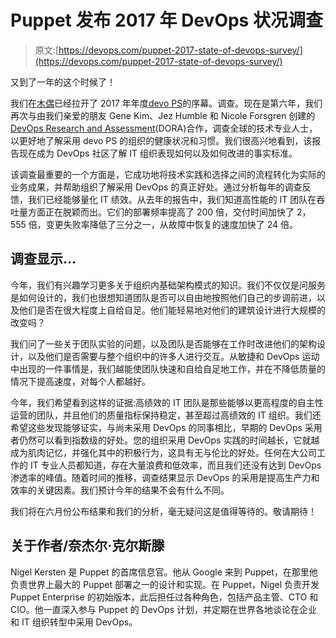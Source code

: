 # Puppet 发布 2017 年 DevOps 状况调查

> 原文:[https://devops.com/puppet-2017-state-of-devops-survey/](https://devops.com/puppet-2017-state-of-devops-survey/)

又到了一年的这个时候了！

我们在[木偶](https://puppet.com/)已经拉开了 2017 年年度[devo PS](https://devops-survey.com/survey.php?survey_id=7)的序幕。调查。现在是第六年，我们再次与由我们亲爱的朋友 Gene Kim、Jez Humble 和 Nicole Forsgren 创建的[DevOps Research and Assessment](https://devops-research.com/)(DORA)合作，调查全球的技术专业人士，以更好地了解采用 devo PS 的组织的健康状况和习惯。我们很高兴地看到，该报告现在成为 DevOps 社区了解 IT 组织表现如何以及如何改进的事实标准。

该调查最重要的一个方面是，它成功地将技术实践和选择之间的流程转化为实际的业务成果，并帮助组织了解采用 DevOps 的真正好处。通过分析每年的调查反馈，我们已经能够量化 IT 绩效。从去年的报告中，我们知道高性能的 IT 团队在吞吐量方面正在脱颖而出。它们的部署频率提高了 200 倍，交付时间加快了 2，555 倍，变更失败率降低了三分之一，从故障中恢复的速度加快了 24 倍。

## 调查显示…

今年，我们有兴趣学习更多关于组织内基础架构模式的知识。我们不仅仅是问服务是如何设计的，我们也很想知道团队是否可以自由地按照他们自己的步调前进，以及他们是否在很大程度上自给自足。他们能轻易地对他们的建筑设计进行大规模的改变吗？

我们问了一些关于团队实验的问题，以及团队是否能够在工作时改进他们的架构设计，以及他们是否需要与整个组织中的许多人进行交互。从敏捷和 DevOps 运动中出现的一件事情是，我们越能使团队快速和自给自足地工作，并在不降低质量的情况下提高速度，对每个人都越好。

今年，我们希望看到这样的证据:高绩效的 IT 团队是那些能够以更高程度的自主性运营的团队，并且他们的质量指标保持稳定，甚至超过高绩效的 IT 组织。我们还希望这些发现能够证实，与尚未采用 DevOps 的同事相比，早期的 DevOps 采用者仍然可以看到指数级的好处。您的组织采用 DevOps 实践的时间越长，它就越成为肌肉记忆，并强化其中的积极行为，这具有无与伦比的好处。任何在大公司工作的 IT 专业人员都知道，存在大量浪费和低效率，而且我们还没有达到 DevOps 渗透率的峰值。随着时间的推移，调查结果显示 DevOps 的采用是提高生产力和效率的关键因素。我们预计今年的结果不会有什么不同。

我们将在六月份公布结果和我们的分析，毫无疑问这是值得等待的。敬请期待！

## 关于作者/奈杰尔·克尔斯滕

Nigel Kersten 是 Puppet 的首席信息官。他从 Google 来到 Puppet，在那里他负责世界上最大的 Puppet 部署之一的设计和实现。在 Puppet，Nigel 负责开发 Puppet Enterprise 的初始版本，此后担任过各种角色，包括产品主管、CTO 和 CIO。他一直深入参与 Puppet 的 DevOps 计划，并定期在世界各地谈论在企业和 IT 组织转型中采用 DevOps。